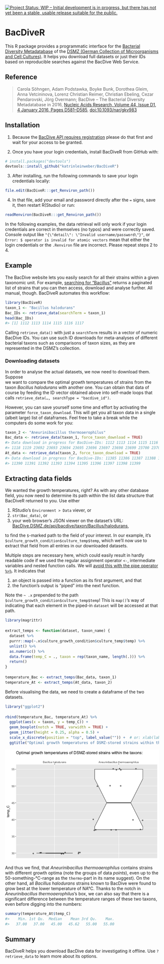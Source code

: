 
<!-- Please edit this file -- README.Rmd -- and then `knit()` the README.md. -->

[![Project Status: WIP – Initial development is in progress, but there
has not yet been a stable, usable release suitable for the
public.](http://www.repostatus.org/badges/latest/wip.svg)](http://www.repostatus.org/#wip)

# BacDiveR

This R package provides a programmatic interface for the [Bacterial
Diversity Metadatabase](https://bacdive.dsmz.de/) of the [DSMZ (German
Collection of Microorganisms and Cell
Cultures)](https://www.dsmz.de/about-us.html). It helps you download
full datasets or just their IDs based on reproducible searches against
the BacDive Web Service.

## Reference

> Carola Söhngen, Adam Podstawka, Boyke Bunk, Dorothea Gleim, Anna
> Vetcininova, Lorenz Christian Reimer, Christian Ebeling, Cezar
> Pendarovski, Jörg Overmann; BacDive – The Bacterial Diversity
> Metadatabase in 2016, [Nucleic Acids Research, Volume 44, Issue D1, 4
> January 2016, Pages
> D581–D585](https://academic.oup.com/nar/article/44/D1/D581/2503137),
> [doi:10.1093/nar/gkv983](https://doi.org/10.1093/nar/gkv983)

## Installation

1.  Because the [BacDive API requires
    registration](https://bacdive.dsmz.de/api/bacdive/registration/register/)
    please do that first and wait for your access to be granted.

2.  Once you have your login credentials, install BacDiveR from GitHub
    with:

<!-- end list -->

``` r
# install.packages("devtools")
devtools::install_github("katrinleinweber/BacDiveR")
```

3.  After installing, run the following commands to save your login
    credentials locally:

<!-- end list -->

``` r
file.edit(BacDiveR:::get_Renviron_path())
```

4.  In that file, add your email and password directly after the `=`
    signs, save it, then restart R(Studio) or run:

<!-- end list -->

``` r
readRenviron(BacDiveR:::get_Renviron_path())
```

In the following examples, the data retrieval will only work if your
login credentials are correct in themselves (no typos) and were
correctly saved. Console output like `"{\"detail\": \"Invalid
username/password\"}"`, or `Error: $ operator is invalid for atomic
vectors` mean that either the login credentials or the `.Renviron` file
are incorrect. Please repeat steps 2 to 4.

## Example

The BacDive website lets you easily search for all their strains within
a given taxonomic unit. For example, [searching for
“Bacillus”](https://bacdive.dsmz.de/index.php?search=Bacillus)
returns a paginated list of strains that you can then access, download
and analyse further. All manual, though. BacDiveR automates this
workflow:

``` r
library(BacDiveR)
taxon_1 <- "Bacillus halodurans"
Bac_IDs <- retrieve_data(searchTerm = taxon_1) 
head(Bac_IDs) 
#> [1] 1112 1113 1114 1115 1116 1117
```

Calling `retrieve_data()` with just a `searchTerm` results in a vector
of numeric BacDive IDs. You can use such ID downloads for meta-analyses
of different bacterial taxons such as comparisons of taxon sizes, as
they are represented in the DSMZ’s collection.

### Downloading datasets

In order to analyse the actual datasets, we now need to download them.
Suppose  
we want to compare the optimal growth temperatures of strains from the
taxon *Bacillus halodurans* with another one. You can obtain that data
of course by feeding the ID vector obtained above into self-made loops
that calls `retrieve_data(…, searchType = "bacdive_id")`.

However, you can save yourself some time and effort by activating the
parameter `force_taxon_download`. This will get you all taxon data in a
single (albeit large) list of dataframes. Feel free to take a break
while the computers do some work for you:

``` r
taxon_2 <- "Aneurinibacillus thermoaerophilus"
Bac_data <- retrieve_data(taxon_1, force_taxon_download = TRUE)
#> Data download in progress for BacDive-IDs: 1112 1113 1114 1115 1116 1117
#> 1118 1119 23692 23693 23694 23695 23696 23697 23698 23699 23700 23701
At_data <- retrieve_data(taxon_2, force_taxon_download = TRUE)
#> Data download in progress for BacDive-IDs: 11385 11386 11387 11388 11389
#> 11390 11391 11392 11393 11394 11395 11396 11397 11398 11399
```

## Extracting data fields

We wanted the growth temperatures, right? As with any other database
field, you now need to determine its path within the list data structure
that BacDiveR returned to you. Use either

1)  RStudio’s `Environment > Data` viever, or
2)  `str(Bac_data)`, or
3)  your web browser’s JSON viewer on the dataset’s URL:
    [BacDive.DSMZ.de/api/bacdive/taxon/Bacillus/halodurans](https://bacdive.dsmz.de/api/bacdive/taxon/Bacillus/halodurans),

to find the `$`-marked path to the field of your interest. In our
example, it’s `$culture_growth_condition$culture_temp$temp`, which we’ll
now use to extract that field from all entries in our downloaded
datasets.

Multiple steps are necessary here, which could easily result in hardly
readable code if we used the regular assignment operator `<-`,
intermediate variables and nested function calls. We will [avoid this
with the pipe operator
`%>%`](https://cran.r-project.org/package=magrittr). It indicates that

1)  an object is passed into a function as its first argument, and that
2)  the function’s output is “piped” into the next function.

Note the `~ .x` prepended to the path
`$culture_growth_condition$culture_temp$temp`\! This is `map()`’s way of
indicating that each element in the piped-in `dataset` will be accessed
at that path.

``` r
library(magrittr) 
 
extract_temps <- function(dataset, taxon_name) {
  dataset %>%
  purrr::map(~.x$culture_growth_condition$culture_temp$temp) %>%
  unlist() %>%
  as.numeric() %>%
  data.frame(temp_C = ., taxon = rep(taxon_name, length(.))) %>%
  return()
}

temperature_Bac <- extract_temps(Bac_data, taxon_1) 
temperature_At <- extract_temps(At_data, taxon_2) 
```

Before visualising the data, we need to create a dataframe of the two
datasets.

``` r
library("ggplot2")

rbind(temperature_Bac, temperature_At) %>% 
  ggplot(aes(x = taxon, y = temp_C)) +
  geom_boxplot(notch = TRUE, varwidth = TRUE) +
  geom_jitter(height = 0.25, alpha = 0.5) +
  scale_x_discrete(position = "top", label_value("")) +  # or: xlab(label = NULL)
  ggtitle("Optimal growth temperatures of DSMZ-stored strains within the taxons:")
```

![](README_files/figure-gfm/ggplot-1.png)<!-- -->

And thus we find, that *Aneurinibacillus thermoaerophilus* contains
strains with different growth optima (note the groups of data *points*),
even up to the 50-something-°C-range as the `thermo`-part in its name
suggest). On the other hand, all *Bacillus halodurans* strains known to
BacDive were found to grow best at the lower temperature of NA°C. Thanks
to the notch in *Aneurinibacillus thermoaerophilus*’s box, we can also
say that there is a significant difference between the temperature
ranges of these two taxons, even before digging into the numbers:

``` r
summary(temperature_At$temp_C)
#>    Min. 1st Qu.  Median    Mean 3rd Qu.    Max. 
#>   37.00   37.00   45.00   45.62   55.00   55.00
```

## Summary

BacDiveR helps you download BacDive data for investigating it offline.
Use `?retrieve_data` to learn more about its options.
